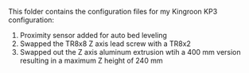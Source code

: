 This folder contains the configuration files for my Kingroon KP3 configuration:

1. Proximity sensor added for auto bed leveling
2. Swapped the TR8x8 Z axis lead screw with a TR8x2
3. Swapped out the Z axis aluminum extrusion wtih a 400 mm version resulting in a maximum Z height of 240 mm
